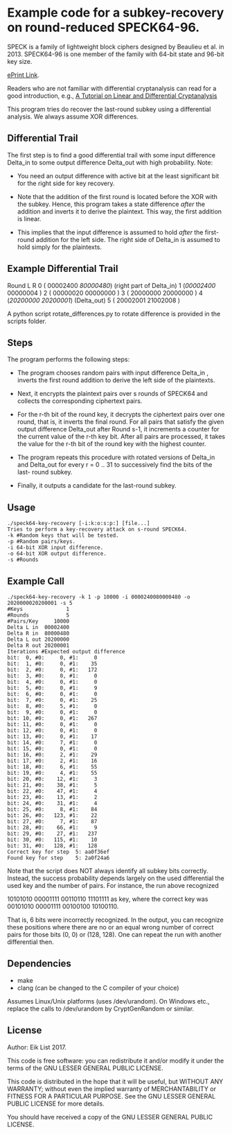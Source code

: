 # Example code for a subkey-recovery on round-reduced SPECK64-96.

SPECK is a family of lightweight block ciphers designed by Beaulieu et al. in
2013. SPECK64-96 is one member of the family with 64-bit state and 96-bit key
size.

[ePrint Link](https://eprint.iacr.org/2013/404).

Readers who are not familiar with differential cryptanalysis can read for a 
good introduction, e.g.,
[A Tutorial on Linear and Differential Cryptanalysis](https://www.engr.mun.ca/~howard/PAPERS/ldc_tutorial.pdf)

This program tries do recover the last-round subkey using a differential
analysis. We always assume XOR differences.

## Differential Trail
The first step is to find a good differential trail with some input difference
Delta_in to some output difference Delta_out with high probability. Note:

- You need an output difference with active bit at the least significant bit for
  the right side for key recovery.

- Note that the addition of the first round is located before the XOR with the
  subkey. Hence, this program takes a state difference *after* the addition and
  inverts it to derive the plaintext. This way, the first addition is linear.

- This implies that the input difference is assumed to hold *after* the first-
  round addition for the left side. The right side of Delta_in is assumed to
  hold simply for the plaintexts.

## Example Differential Trail
Round  L        R
0     ( 00002400  *80000480*) (right part of Delta_in)
1     (*00002400*  00000004 )
2     ( 00000020   00000000 )
3     ( 20000000   20000000 )
4     (*20200000* *20200001*) (Delta_out)
5     ( 20002001   21002008 )

A python script rotate_differences.py to rotate difference is provided in the
scripts folder.

## Steps
The program performs the following steps:

- The program chooses random pairs with input difference Delta_in ,
  inverts the first round addition to derive the left side of the plaintexts.

- Next, it encrypts the plaintext pairs over s rounds of SPECK64 and collects
  the corresponding ciphertext pairs.

- For the r-th bit of the round key, it decrypts the ciphertext pairs over one
  round, that is, it inverts the final round. For all pairs that satisfy the
  given output difference Delta_out after Round s-1, it increments a counter for
  the current value of the r-th key bit. After all pairs are processed, it takes
  the value for the r-th bit of the round key with the highest counter.

- The program repeats this procedure with rotated versions of Delta_in and
  Delta_out for every r = 0 .. 31 to successively find the bits of the last-
  round subkey.

- Finally, it outputs a candidate for the last-round subkey.

## Usage
```
./speck64-key-recovery [-i:k:o:s:p:] [file...]
Tries to perform a key-recovery attack on s-round SPECK64.
-k #Random keys that will be tested.
-p #Random pairs/keys.
-i 64-bit XOR input difference.
-o 64-bit XOR output difference.
-s #Rounds
``` 

## Example Call
``` 
./speck64-key-recovery -k 1 -p 10000 -i 0000240080000480 -o 2020000020200001 -s 5
#Keys              1
#Rounds            5
#Pairs/Key     10000
Delta L in  00002400
Delta R in  80000480
Delta L out 20200000
Delta R out 20200001
Iterations #Expected output difference
bit:  0, #0:     0, #1:     0
bit:  1, #0:     0, #1:    35
bit:  2, #0:     0, #1:   172
bit:  3, #0:     0, #1:     0
bit:  4, #0:     0, #1:     0
bit:  5, #0:     0, #1:     9
bit:  6, #0:     0, #1:     0
bit:  7, #0:     0, #1:    25
bit:  8, #0:     5, #1:     0
bit:  9, #0:     0, #1:     0
bit: 10, #0:     0, #1:   267
bit: 11, #0:     0, #1:     0
bit: 12, #0:     0, #1:     0
bit: 13, #0:     0, #1:    17
bit: 14, #0:     7, #1:     0
bit: 15, #0:     0, #1:     0
bit: 16, #0:     2, #1:    29
bit: 17, #0:     2, #1:    16
bit: 18, #0:     6, #1:    55
bit: 19, #0:     4, #1:    55
bit: 20, #0:    12, #1:     3
bit: 21, #0:    38, #1:     5
bit: 22, #0:    47, #1:     4
bit: 23, #0:    13, #1:     2
bit: 24, #0:    31, #1:     4
bit: 25, #0:     8, #1:    84
bit: 26, #0:   123, #1:    22
bit: 27, #0:     7, #1:    87
bit: 28, #0:    66, #1:     9
bit: 29, #0:    27, #1:   237
bit: 30, #0:   115, #1:    10
bit: 31, #0:   128, #1:   128
Correct key for step  5: aa0f36ef
Found key for step    5: 2a0f24a6
```

Note that the script does NOT always identify all subkey bits correctly.
Instead, the success probability depends largely on the used differential the
used key and the number of pairs. For instance, the run above recognized

10101010 00001111 00110110 11101111 as key, where the correct key was
00101010 00001111 00100100 10100110.

That is, 6 bits were incorrectly recognized. In the output, you can recognize
these positions where there are no or an equal wrong number of correct pairs for
those bits (0, 0) or (128, 128). One can repeat the run with another
differential then.

## Dependencies
- make
- clang (can be changed to the C compiler of your choice)

Assumes Linux/Unix platforms (uses /dev/urandom). On Windows etc., 
replace the calls to /dev/urandom by CryptGenRandom or similar.

## License
Author: Eik List 2017.

This code is free software: you can redistribute it and/or modify
it under the terms of the GNU LESSER GENERAL PUBLIC LICENSE.

This code is distributed in the hope that it will be useful,
but WITHOUT ANY WARRANTY; without even the implied warranty of
MERCHANTABILITY or FITNESS FOR A PARTICULAR PURPOSE.  See the
GNU LESSER GENERAL PUBLIC LICENSE for more details.

You should have received a copy of the GNU LESSER GENERAL PUBLIC LICENSE.
